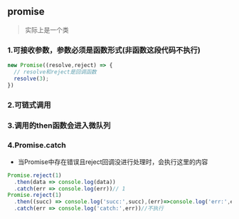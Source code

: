 ## promise
> 实际上是一个类
### 1.可接收参数，参数必须是函数形式(非函数这段代码不执行)
```js
new Promise((resolve,reject) => {
  // resolve和reject是回调函数
  resolve(3);
})
```
### 2.可链式调用
### 3.调用的then函数会进入微队列
### 4.Promise.catch
* 当Promise中存在错误且reject回调没进行处理时，会执行这里的内容
```js
Promise.reject(1)
  .then(data => console.log(data))
  .catch(err => console.log(err))// 1
Promise.reject(1)
  .then((succ) => console.log('succ:',succ),(err)=>console.log('err:',err))// err:1
  .catch(err => console.log('catch:',err))//不执行
```